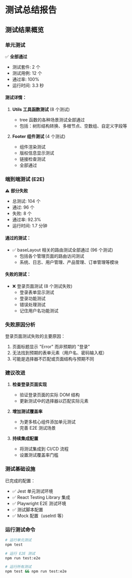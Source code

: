 # 测试总结报告

## 测试结果概览

### 单元测试

✅ **全部通过**

- 测试套件: 2 个
- 测试用例: 12 个
- 通过率: 100%
- 运行时间: 3.3 秒

#### 测试详情：

1. **Utils 工具函数测试** (8 个测试)

   - tree 函数的各种场景测试全部通过
   - 包括：树形结构转换、多根节点、空数组、自定义字段等

2. **Footer 组件测试** (4 个测试)
   - 组件渲染测试
   - 版权信息显示测试
   - 链接检查测试
   - 全部通过

### 端到端测试 (E2E)

⚠️ **部分失败**

- 总测试: 104 个
- 通过: 96 个
- 失败: 8 个
- 通过率: 92.3%
- 运行时间: 1.7 分钟

#### 通过的测试：

- ✅ baseLayout 相关的路由测试全部通过 (96 个测试)
  - 包括各个管理页面的路由访问测试
  - 系统、日志、用户管理、产品管理、订单管理等模块

#### 失败的测试：

- ❌ 登录页面测试 (8 个测试失败)
  - 登录表单显示测试
  - 登录功能测试
  - 错误处理测试
  - 记住用户名功能测试

### 失败原因分析

登录页面测试失败的主要原因：

1. 页面标题显示 "Error" 而非预期的 "登录"
2. 无法找到预期的表单元素（用户名、密码输入框）
3. 可能是选择器不匹配或页面结构与预期不同

### 建议改进

1. **检查登录页面实现**

   - 验证登录页面的实际 DOM 结构
   - 更新测试中的选择器以匹配实际元素

2. **增加测试覆盖率**

   - 为更多核心组件添加单元测试
   - 完善 E2E 测试场景

3. **持续集成配置**
   - 将测试集成到 CI/CD 流程
   - 设置测试覆盖率门槛

### 测试基础设施

已完成的配置：

- ✅ Jest 单元测试环境
- ✅ React Testing Library 集成
- ✅ Playwright E2E 测试环境
- ✅ 测试脚本配置
- ✅ Mock 配置（useIntl 等）

### 运行测试命令

```bash
# 运行单元测试
npm test

# 运行 E2E 测试
npm run test:e2e

# 运行所有测试
npm test && npm run test:e2e
```
